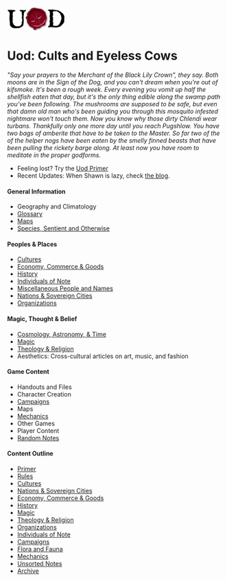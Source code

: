 ![uod logo](https://raw.githubusercontent.com/widderslainte/uod/master/98_unsorted/uod_logo.gif "Uod Logo")

# Uod: Cults and Eyeless Cows

*"Say your prayers to the Merchant of the Black Lily Crown", they say. Both moons are in the Sign of the Dog, and you can't dream when you're out of kifsmoke. It's been a rough week. Every evening you vomit up half the shellfish eaten that day, but it's the only thing edible along the swamp path you've been following. The mushrooms are supposed to be safe, but even that damn old man who's been guiding you through this mosquito infested nightmare won't touch them. Now you know why those dirty Chlendi wear turbans. Thankfully only one more day until you reach Pugshlow. You have two bags of amberite that have to be taken to the Master. So far two of the of the helper nogs have been eaten by the smelly finned beasts that have been pulling the rickety barge along. At least now you have room to meditate in the proper godforms.*

* Feeling lost?  Try the [Uod Primer](/01_primer)
* Recent Updates:  When Shawn is lazy, check [the blog](http://snailsofuod.blogspot.com/).

#### General Information
* Geography and Climatology
* [Glossary](01_primer/glossary.md)
* [Maps](01_primer/rhiat.jpg)
* [Species, Sentient and Otherwise](12_flora_fauna/species/READNE.md)
#### Peoples & Places
* [Cultures](03_cultures/README.md)
* [Economy, Commerce & Goods](05_commerce_goods/README.md)
* [History](06_history/README.md)
* [Individuals of Note](10_people/README.md)
* [Miscellaneous People and Names](10_people/misc_people.md)
* [Nations & Sovereign Cities](04_nations_cities/README.md)
* [Organizations](09_organizations/README.md)
#### Magic, Thought & Belief
* [Cosmology, Astronomy, & Time](01_primer/cosmology_time.md)
* [Magic](07_magic/README.md)
* [Theology & Religion](08_religion/README.md)
* Aesthetics: Cross-cultural articles on art, music, and fashion
#### Game Content
* Handouts and Files
* Character Creation
* [Campaigns](11_campaigns/README.md)
* Maps
* [Mechanics](80_mechanics/README.md)
* Other Games
* Player Content
* [Random Notes](98_unsorted/README.md)

#### Content Outline
* [Primer](01_primer/README.md)
* [Rules](02_rules/README.md)
* [Cultures](03_cultures/README.md)
* [Nations & Sovereign Cities](04_nations_cities/README.md)
* [Economy, Commerce & Goods](05_commerce_goods/README.md)
* [History](06_history/README.md) 
* [Magic](07_magic/README.md)
* [Theology & Religion](08_religion/README.md)
* [Organizations](09_organizations/README.md)
* [Individuals of Note](10_people/README.md)
* [Campaigns](11_campaigns/README.md)
* [Flora and Fauna](12_flora_fauna/README.md)
* [Mechanics](80_mechanics/README.md)
* [Unsorted Notes](98_unsorted/README.md)
* [Archive](99_archive/README.md)
